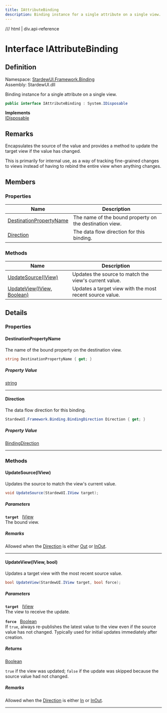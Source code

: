 ```yaml
---
title: IAttributeBinding
description: Binding instance for a single attribute on a single view.
---
```


<link rel="stylesheet" href="/StardewUI/stylesheets/reference.css" />

/// html | div.api-reference

# Interface IAttributeBinding

## Definition

<div class="api-definition" markdown>

Namespace: [StardewUI.Framework.Binding](index.md)  
Assembly: StardewUI.dll  

</div>

Binding instance for a single attribute on a single view.

```cs
public interface IAttributeBinding : System.IDisposable
```

**Implements**  
[IDisposable](https://learn.microsoft.com/en-us/dotnet/api/system.idisposable)

## Remarks

Encapsulates the source of the value and provides a method to update the target view if the value has changed. 

 This is primarily for internal use, as a way of tracking fine-grained changes to views instead of having to rebind the entire view when anything changes.

## Members

### Properties

 | Name | Description |
| --- | --- |
| [DestinationPropertyName](#destinationpropertyname) | The name of the bound property on the destination view. | 
| [Direction](#direction) | The data flow direction for this binding. | 

### Methods

 | Name | Description |
| --- | --- |
| [UpdateSource(IView)](#updatesourceiview) | Updates the source to match the view's current value. | 
| [UpdateView(IView, Boolean)](#updateviewiview-bool) | Updates a target view with the most recent source value. | 

## Details

### Properties

#### DestinationPropertyName

The name of the bound property on the destination view.

```cs
string DestinationPropertyName { get; }
```

##### Property Value

[string](https://learn.microsoft.com/en-us/dotnet/api/system.string)

-----

#### Direction

The data flow direction for this binding.

```cs
StardewUI.Framework.Binding.BindingDirection Direction { get; }
```

##### Property Value

[BindingDirection](bindingdirection.md)

-----

### Methods

#### UpdateSource(IView)

Updates the source to match the view's current value.

```cs
void UpdateSource(StardewUI.IView target);
```

##### Parameters

**`target`** &nbsp; [IView](../../iview.md)  
The bound view.

##### Remarks

Allowed when the [Direction](iattributebinding.md#direction) is either [Out](bindingdirection.md#out) or [InOut](bindingdirection.md#inout).

-----

#### UpdateView(IView, bool)

Updates a target view with the most recent source value.

```cs
bool UpdateView(StardewUI.IView target, bool force);
```

##### Parameters

**`target`** &nbsp; [IView](../../iview.md)  
The view to receive the update.

**`force`** &nbsp; [Boolean](https://learn.microsoft.com/en-us/dotnet/api/system.boolean)  
If `true`, always re-publishes the latest value to the view even if the source value has not changed. Typically used for initial updates immediately after creation.

##### Returns

[Boolean](https://learn.microsoft.com/en-us/dotnet/api/system.boolean)

  `true` if the view was updated; `false` if the update was skipped because the source value had not changed.

##### Remarks

Allowed when the [Direction](iattributebinding.md#direction) is either [In](bindingdirection.md#in) or [InOut](bindingdirection.md#inout).

-----

